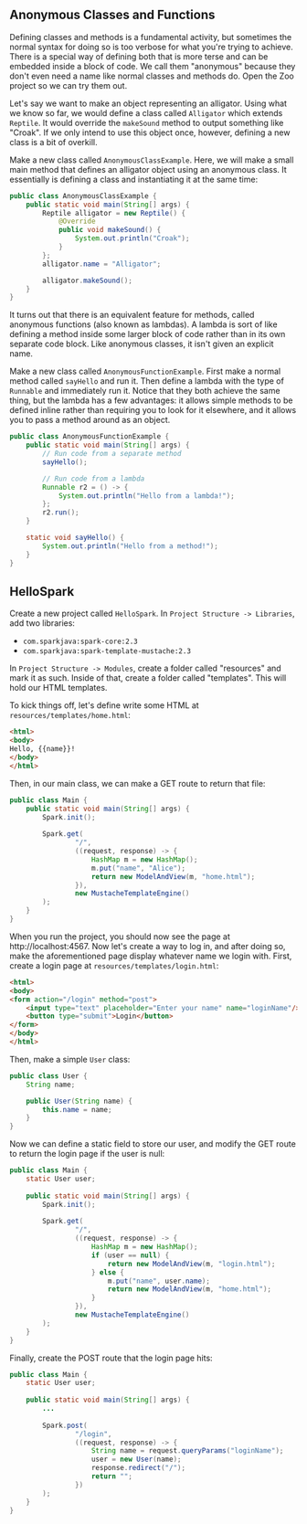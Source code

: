 ## Anonymous Classes and Functions

Defining classes and methods is a fundamental activity, but sometimes the normal syntax for doing so is too verbose for what you're trying to achieve. There is a special way of defining both that is more terse and can be embedded inside a block of code. We call them "anonymous" because they don't even need a name like normal classes and methods do. Open the Zoo project so we can try them out.

Let's say we want to make an object representing an alligator. Using what we know so far, we would define a class called `Alligator` which extends `Reptile`. It would override the `makeSound` method to output something like "Croak". If we only intend to use this object once, however, defining a new class is a bit of overkill.

Make a new class called `AnonymousClassExample`. Here, we will make a small main method that defines an alligator object using an anonymous class. It essentially is defining a class and instantiating it at the same time:

```java
public class AnonymousClassExample {
    public static void main(String[] args) {
        Reptile alligator = new Reptile() {
            @Override
            public void makeSound() {
                System.out.println("Croak");
            }
        };
        alligator.name = "Alligator";

        alligator.makeSound();
    }
}
```

It turns out that there is an equivalent feature for methods, called anonymous functions (also known as lambdas). A lambda is sort of like defining a method inside some larger block of code rather than in its own separate code block. Like anonymous classes, it isn't given an explicit name.

Make a new class called `AnonymousFunctionExample`. First make a normal method called `sayHello` and run it. Then define a lambda with the type of `Runnable` and immediately run it. Notice that they both achieve the same thing, but the lambda has a few advantages: it allows simple methods to be defined inline rather than requiring you to look for it elsewhere, and it allows you to pass a method around as an object.

```java
public class AnonymousFunctionExample {
    public static void main(String[] args) {
        // Run code from a separate method
        sayHello();

        // Run code from a lambda
        Runnable r2 = () -> {
            System.out.println("Hello from a lambda!");
        };
        r2.run();
    }

    static void sayHello() {
        System.out.println("Hello from a method!");
    }
}
```

## HelloSpark

Create a new project called `HelloSpark`. In `Project Structure -> Libraries`, add two libraries:

* `com.sparkjava:spark-core:2.3`
* `com.sparkjava:spark-template-mustache:2.3`

In `Project Structure -> Modules`, create a folder called "resources" and mark it as such. Inside of that, create a folder called "templates". This will hold our HTML templates.

To kick things off, let's define write some HTML at `resources/templates/home.html`:

```html
<html>
<body>
Hello, {{name}}!
</body>
</html>
```

Then, in our main class, we can make a GET route to return that file:

```java
public class Main {
    public static void main(String[] args) {
        Spark.init();
        
        Spark.get(
                "/",
                ((request, response) -> {
                    HashMap m = new HashMap();
                    m.put("name", "Alice");
                    return new ModelAndView(m, "home.html");
                }),
                new MustacheTemplateEngine()
        );
    }
}
```

When you run the project, you should now see the page at http://localhost:4567. Now let's create a way to log in, and after doing so, make the aforementioned page display whatever name we login with. First, create a login page at `resources/templates/login.html`:

```html
<html>
<body>
<form action="/login" method="post">
    <input type="text" placeholder="Enter your name" name="loginName"/>
    <button type="submit">Login</button>
</form>
</body>
</html>
```

Then, make a simple `User` class:

```java
public class User {
    String name;

    public User(String name) {
        this.name = name;
    }
}
```

Now we can define a static field to store our user, and modify the GET route to return the login page if the user is null:

```java
public class Main {
    static User user;
    
    public static void main(String[] args) {
        Spark.init();
        
        Spark.get(
                "/",
                ((request, response) -> {
                    HashMap m = new HashMap();
                    if (user == null) {
                        return new ModelAndView(m, "login.html");
                    } else {
                        m.put("name", user.name);
                        return new ModelAndView(m, "home.html");
                    }
                }),
                new MustacheTemplateEngine()
        );
    }
}
```

Finally, create the POST route that the login page hits:

```java
public class Main {
    static User user;
    
    public static void main(String[] args) {
        ...
        
        Spark.post(
                "/login",
                ((request, response) -> {
                    String name = request.queryParams("loginName");
                    user = new User(name);
                    response.redirect("/");
                    return "";
                })
        );
    }
}
```
